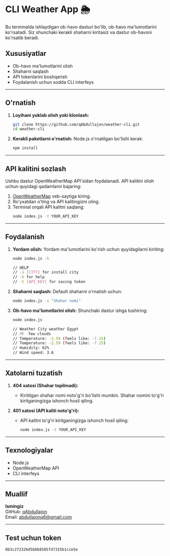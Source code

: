 # CLI Weather App 🌦️

Bu terminalda ishlaydigan ob-havo dasturi bo'lib, ob-havo ma'lumotlarini ko'rsatadi. Siz shunchaki kerakli shaharni kiritasiz va dastur ob-havoni ko'rsatib beradi.

## Xususiyatlar

- Ob-havo ma'lumotlarini olish
- Shaharni saqlash
- API tokenlarini boshqarish
- Foydalanish uchun sodda CLI interfeys

---

## O'rnatish

1. **Loyihani yuklab olish yoki klonlash:**

   ```bash
   git clone https://github.com/qAbdullajon/weather-cli.git
   cd weather-cli
   ```

2. **Kerakli paketlarni o'rnatish:**
   Node.js o'rnatilgan bo'lishi kerak:
   ```bash
   npm install
   ```

---

## API kalitini sozlash

Ushbu dastur OpenWeatherMap API'sidan foydalanadi. API kalitini olish uchun quyidagi qadamlarni bajaring:

1. [OpenWeatherMap](https://openweathermap.org/api) veb-saytiga kiring.
2. Ro'yxatdan o'ting va API kalitingizni oling.
3. Terminal orqali API kalitni saqlang:
   ```bash
   node index.js -t YOUR_API_KEY
   ```

---

## Foydalanish

1. **Yordam olish:**
   Yordam ma'lumotlarini ko'rish uchun quyidagilarni kiriting:

   ```bash
   node index.js -h

   // HELP
   // -s [CITY] for install city
   // -h for help
   // -t [API_KEY] for saving token
   ```

2. **Shaharni saqlash:**
   Default shaharni o'rnatish uchun:

   ```bash
   node index.js -s "Shahar nomi"
   ```

3. **Ob-havo ma'lumotlarini olish:**
   Shunchaki dastur ishga tushiring:

   ```bash
   node index.js

   // Weather City weather Egypt
   // ⛅  few clouds
   // Temperature: -2.59 (feels like: -7.15)
   // Temperature: -2.59 (feels like: -7.15)
   // Humidity: 62%
   // Wind speed: 3.6
   ```

---

## Xatolarni tuzatish

1. **404 xatosi (Shahar topilmadi):**

   - Kiritilgan shahar nomi noto'g'ri bo'lishi mumkin. Shahar nomini to'g'ri kiritganingizga ishonch hosil qiling.

2. **401 xatosi (API kaliti noto'g'ri):**
   - API kalitni to'g'ri kiritganingizga ishonch hosil qiling:
     ```bash
     node index.js -t YOUR_API_KEY
     ```

---

## Texnologiyalar

- Node.js
- OpenWeatherMap API
- CLI interfeys

---

## Muallif

**Ismingiz**  
GitHub: [qAbdullajon](https://github.com/qAbdullajon)  
Email: abdullajonq6@gmail.com

---

## Test uchun token

```bash
0b3c272326d5b8b8585fd7315b1cce5e
```
